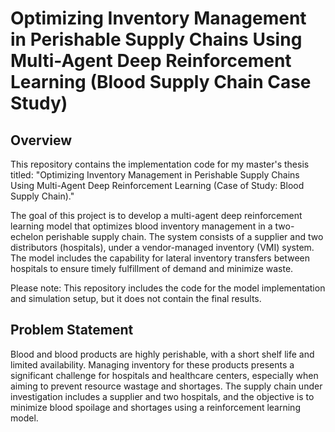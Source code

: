 # Optimizing Inventory Management in Perishable Supply Chains Using  Multi-Agent Deep Reinforcement Learning (Blood Supply Chain Case Study)
## Overview
This repository contains the implementation code for my master's thesis titled: "Optimizing Inventory Management in Perishable Supply Chains Using Multi-Agent Deep Reinforcement Learning (Case of Study: Blood Supply Chain)."

The goal of this project is to develop a multi-agent deep reinforcement learning model that optimizes blood inventory management in a two-echelon perishable supply chain. The system consists of a supplier and two distributors (hospitals), under a vendor-managed inventory (VMI) system. The model includes the capability for lateral inventory transfers between hospitals to ensure timely fulfillment of demand and minimize waste.

Please note: This repository includes the code for the model implementation and simulation setup, but it does not contain the final results.

## Problem Statement
Blood and blood products are highly perishable, with a short shelf life and limited availability. Managing inventory for these products presents a significant challenge for hospitals and healthcare centers, especially when aiming to prevent resource wastage and shortages. The supply chain under investigation includes a supplier and two hospitals, and the objective is to minimize blood spoilage and shortages using a reinforcement learning model.
